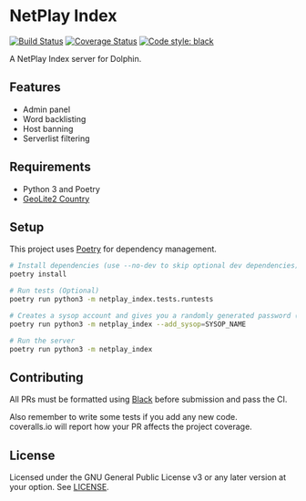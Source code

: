 # NetPlay Index
[![Build Status](https://travis-ci.org/dolphin-emu/netplay-index.svg?branch=master)](https://travis-ci.org/dolphin-emu/netplay-index)
[![Coverage Status](https://coveralls.io/repos/github/dolphin-emu/netplay-index/badge.svg?branch=master)](https://coveralls.io/github/dolphin-emu/netplay-index?branch=master)
<a href="https://github.com/ambv/black"><img alt="Code style: black" src="https://img.shields.io/badge/code%20style-black-000000.svg"></a>

A NetPlay Index server for Dolphin.

## Features

 - Admin panel
 - Word backlisting
 - Host banning
 - Serverlist filtering

## Requirements

- Python 3 and Poetry
- [GeoLite2 Country](https://dev.maxmind.com/geoip/geoip2/geolite2/)

## Setup

This project uses [Poetry](https://python-poetry.org/) for dependency
management.

```bash
# Install dependencies (use --no-dev to skip optional dev dependencies).
poetry install

# Run tests (Optional)
poetry run python3 -m netplay_index.tests.runtests

# Creates a sysop account and gives you a randomly generated password (can be changed later)
poetry run python3 -m netplay_index --add_sysop=SYSOP_NAME

# Run the server
poetry run python3 -m netplay_index
```

## Contributing

All PRs must be formatted using [Black](https://github.com/ambv/black) before submission and pass the CI.

Also remember to write some tests if you add any new code.  
coveralls.io will report how your PR affects the project coverage.

## License

Licensed under the GNU General Public License v3 or any later version at your option.
See [LICENSE](LICENSE).

